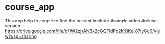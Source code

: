 # course_app
This app help to people to find the nearest institute
#sample video
#relese version
https://drive.google.com/file/d/1W2zjsANBx2cGQFIdPo2KrBKe_87iyGc0/view?usp=sharing
